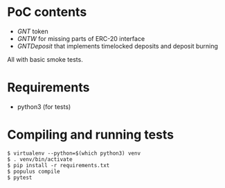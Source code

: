 # PoC contents
* *GNT* token  
* *GNTW* for missing parts of ERC-20 interface  
* *GNTDeposit* that implements timelocked deposits and deposit burning

All with basic smoke tests.

# Requirements
* python3 (for tests)

# Compiling and running tests
`$ virtualenv --python=$(which python3) venv`  
`$ . venv/bin/activate`  
`$ pip install -r requirements.txt`  
`$ populus compile`  
`$ pytest`  
